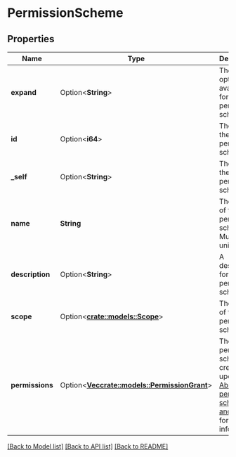 # PermissionScheme

## Properties

Name | Type | Description | Notes
------------ | ------------- | ------------- | -------------
**expand** | Option<**String**> | The expand options available for the permission scheme. | [optional][readonly]
**id** | Option<**i64**> | The ID of the permission scheme. | [optional][readonly]
**_self** | Option<**String**> | The URL of the permission scheme. | [optional][readonly]
**name** | **String** | The name of the permission scheme. Must be unique. | 
**description** | Option<**String**> | A description for the permission scheme. | [optional]
**scope** | Option<[**crate::models::Scope**](Scope.md)> | The scope of the permission scheme. | [optional]
**permissions** | Option<[**Vec<crate::models::PermissionGrant>**](PermissionGrant.md)> | The permission scheme to create or update. See [About permission schemes and grants](#about-permission-schemes-and-grants) for more information. | [optional]

[[Back to Model list]](../README.md#documentation-for-models) [[Back to API list]](../README.md#documentation-for-api-endpoints) [[Back to README]](../README.md)


